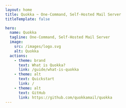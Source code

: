 ```yaml
---
layout: home
title: Quokka ~ One-Command, Self-Hosted Mail Server
titleTemplate: false

hero:
  name: Quokka
  tagline: One-Command, Self-Hosted Mail Server
  image:
    src: /images/logo.svg
    alt: Quokka
  actions:
    - theme: brand
      text: What is Quokka?
      link: /guide/what-is-quokka
    - theme: alt
      text: Quickstart
      link: /
    - theme: alt
      text: GitHub
      link: https://github.com/quokkamail/quokka
---
```

